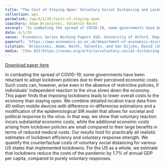 ```yaml
---
title: "The Cost of Staying Open: Voluntary Social Distancing and Lockdowns in the US"
collection: wps
permalink: /wp/6/1/20-Costs-of-staying-open
coauthors: Adam Brzezinski, Valentin Kecht
excerpt: 'In combating the spread of COVID-19, some governments have been reluctant to adopt lockdown policies due to their perceived economic costs. Such costs can, however, arise even in the absence of restrictive policies, if individuals&apos; independent reaction to the virus slows down the economy. This paper finds that imposing lockdowns leads to lower overall costs to the economy than staying open. We combine detailed location trace data from 40 million mobile devices with difference-in-differences estimations and a modification of the epidemiological SIR model that allows for societal and political response to the virus. In that way, we show that voluntary reaction incurs substantial economic costs, while the additional economic costs arising from lockdown policies are small compared to their large benefits in terms of reduced medical costs. Our results hold for practically all realistic estimates of lockdown efficiency and voluntary response strength. We quantify the counterfactual costs of voluntary social distancing for various US states that implemented lockdowns. For the US as a whole, we estimate that lockdowns reduce the costs of the pandemic by 1.7% of annual GDP per capita, compared to purely voluntary responses.'
date: 6/1/20
venue: 'Economics Series Working Papers 910, University of Oxford, Department of Economics'
paperurl: 'https://www.economics.ox.ac.uk/department-of-economics-discussion-paper-series/the-cost-of-staying-open-voluntary-social-distancing-and-lockdowns-in-the-us'
citation: 'Brzezinski, Adam, Kecht, Valentin, and Van Dijcke, David (2020). &quot;The Cost of Staying Open: Voluntary Social Distancing and Lockdowns in the US.&quot; Economics Series Working Papers 910, University of Oxford, Department of Economics.'
media: '[Vox EU](https://voxeu.org/article/voluntary-social-distancing-and-lockdowns-us), [video](https://www.placekey.io/seminars/economy-vs-safety-understanding-the-tradeoffs-during-the-covid-19-pandemic)'
---
```


<a href='https://www.economics.ox.ac.uk/department-of-economics-discussion-paper-series/the-cost-of-staying-open-voluntary-social-distancing-and-lockdowns-in-the-us'>Download paper here</a>

In combating the spread of COVID-19, some governments have been reluctant to adopt lockdown policies due to their perceived economic costs. Such costs can, however, arise even in the absence of restrictive policies, if individuals&apos; independent reaction to the virus slows down the economy. This paper finds that imposing lockdowns leads to lower overall costs to the economy than staying open. We combine detailed location trace data from 40 million mobile devices with difference-in-differences estimations and a modification of the epidemiological SIR model that allows for societal and political response to the virus. In that way, we show that voluntary reaction incurs substantial economic costs, while the additional economic costs arising from lockdown policies are small compared to their large benefits in terms of reduced medical costs. Our results hold for practically all realistic estimates of lockdown efficiency and voluntary response strength. We quantify the counterfactual costs of voluntary social distancing for various US states that implemented lockdowns. For the US as a whole, we estimate that lockdowns reduce the costs of the pandemic by 1.7% of annual GDP per capita, compared to purely voluntary responses.
